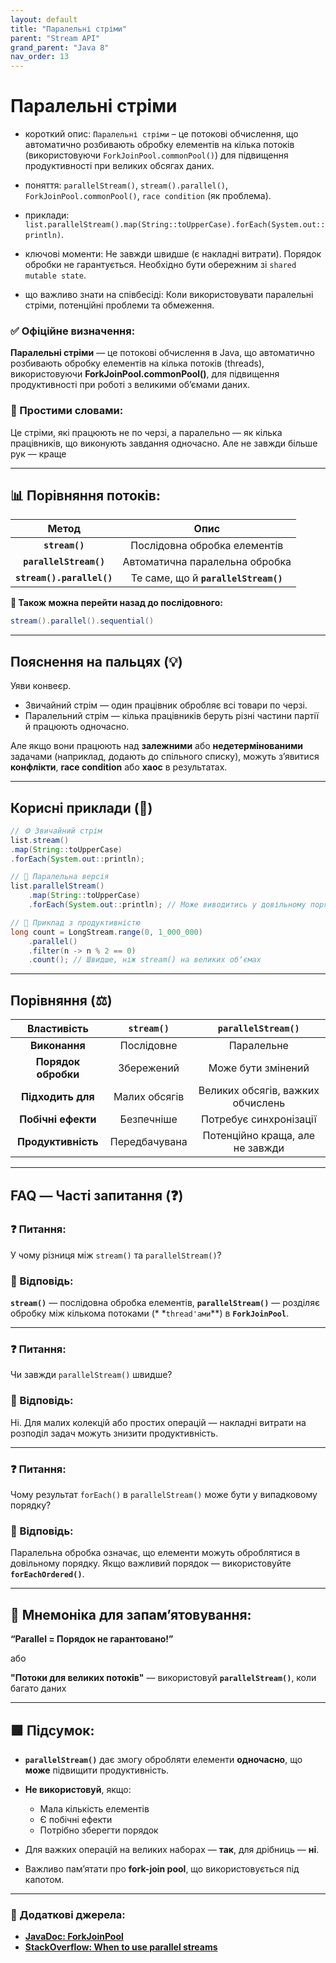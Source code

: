 ```yaml
---
layout: default
title: "Паралельні стріми"
parent: "Stream API"
grand_parent: "Java 8"
nav_order: 13
---
```


# Паралельні стріми

* короткий опис: `Паралельні стріми` – це потокові обчислення, що автоматично розбивають обробку елементів на кілька потоків (використовуючи `ForkJoinPool.commonPool()`) для підвищення продуктивності при великих обсягах даних.

* поняття: `parallelStream()`, `stream().parallel()`, `ForkJoinPool.commonPool()`, `race condition` (як проблема).

* приклади: `list.parallelStream().map(String::toUpperCase).forEach(System.out::println)`.

* ключові моменти: Не завжди швидше (є накладні витрати). Порядок обробки не гарантується. Необхідно бути обережним зі `shared mutable state`.

* що важливо знати на співбесіді: Коли використовувати паралельні стріми, потенційні проблеми та обмеження.

### **✅ Офіційне визначення:**

**Паралельні стріми** — це потокові обчислення в Java, що автоматично розбивають обробку елементів на кілька потоків (threads), використовуючи **ForkJoinPool.commonPool()**, для підвищення продуктивності при роботі з великими обʼємами даних.

### **🧠 Простими словами:**

Це стріми, які працюють не по черзі, а паралельно — як кілька працівників, що виконують завдання одночасно. Але не завжди більше рук — краще

---

## 📊 **Порівняння потоків:**

|           Метод           |                 Опис                 |
|:-------------------------:|:------------------------------------:|
|      **`stream()`**       |     Послідовна обробка елементів     |
|  **`parallelStream()`**   |    Автоматична паралельна обробка    |
| **`stream().parallel()`** | Те саме, що й **`parallelStream()`** |

**📌 Також можна перейти назад до послідовного:**

```java
stream().parallel().sequential()
```

---

## **Пояснення на пальцях (💡)**

Уяви конвеєр.

* Звичайний стрім — один працівник обробляє всі товари по черзі.
* Паралельний стрім — кілька працівників беруть різні частини партії й працюють одночасно.

Але якщо вони працюють над **залежними** або **недетермінованими** задачами (наприклад, додають до спільного списку),
можуть з’явитися **конфлікти**, **race condition** або **хаос** в результатах.

---

## **Корисні приклади (🧪)**

```java
// ⚙️ Звичайний стрім
list.stream()
.map(String::toUpperCase)
.forEach(System.out::println);
```

```java
// 🧪 Паралельна версія
list.parallelStream()
    .map(String::toUpperCase)
    .forEach(System.out::println); // Може виводитись у довільному порядку
```

```java
// 🚀 Приклад з продуктивністю
long count = LongStream.range(0, 1_000_000)
    .parallel()
    .filter(n -> n % 2 == 0)
    .count(); // Швидше, ніж stream() на великих обʼємах
```

---

## **Порівняння (⚖️)**

|     Властивість     |  `stream()`   |        `parallelStream()`         |
|:-------------------:|:-------------:|:---------------------------------:|
|    **Виконання**    |  Послідовне   |            Паралельне             |
| **Порядок обробки** |  Збережений   |        Може бути змінений         |
|  **Підходить для**  | Малих обсягів | Великих обсягів, важких обчислень |
| **Побічні ефекти**  |  Безпечніше   |      Потребує синхронізації       |
| **Продуктивність**  | Передбачувана |  Потенційно краща, але не завжди  |

---

## **FAQ — Часті запитання (❓)**

### **❓ Питання:**

 У чому різниця між `stream()` та `parallelStream()`?

### **💬 Відповідь:**

**`stream()`** — послідовна обробка елементів, **`parallelStream()`** — розділяє обробку між кількома потоками (*
*`thread'ами`**) в **`ForkJoinPool`**.

---

### **❓ Питання:**

 Чи завжди `parallelStream()` швидше?

### **💬 Відповідь:**

Ні. Для малих колекцій або простих операцій — накладні витрати на розподіл задач можуть знизити продуктивність.

---

### **❓ Питання:**

 Чому результат `forEach()` в `parallelStream()` може бути у випадковому порядку?

### **💬 Відповідь:**

Паралельна обробка означає, що елементи можуть оброблятися в довільному порядку. Якщо важливий порядок — використовуйте **`forEachOrdered()`**.

---

## **🧠 Мнемоніка для запам’ятовування:**

**“Parallel \= Порядок не гарантовано\!”**

або

**"Потоки для великих потоків"** — використовуй **`parallelStream()`**, коли багато даних

---

## **🟩 Підсумок:**

* **`parallelStream()`** дає змогу обробляти елементи **одночасно**, що **може** підвищити продуктивність.

* **Не використовуй**, якщо:
  * Мала кількість елементів
  * Є побічні ефекти
  * Потрібно зберегти порядок
* Для важких операцій на великих наборах — **так**, для дрібниць — **ні**.
* Важливо памʼятати про **fork-join pool**, що використовується під капотом.

---

### **🔗 Додаткові джерела:**

* [**JavaDoc: ForkJoinPool**](https://docs.oracle.com/javase/8/docs/api/java/util/concurrent/ForkJoinPool.html)
* [**StackOverflow: When to use parallel streams**](https://stackoverflow.com/questions/21163108/what-are-the-advantages-of-using-parallel-stream-in-java-8)
